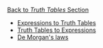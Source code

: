 [Back to *Truth Tables* Section](/part/1/section/5)
- [Expressions to Truth Tables](/part/1/section/5/appendix/1)
- [Truth Tables to Expressions](/part/1/section/5/appendix/2)
- [De Morgan's laws](/part/1/section/5/appendix/3)
